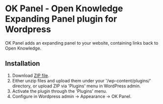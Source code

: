 # OK Panel - Open Knowledge Expanding Panel plugin for Wordpress

OK Panel adds an expanding panel to your website, containing links back to Open Knowledge.

Installation
------------
1. Download [ZIP file](https://github.com/okfn/ok-panel/archive/wordpress.zip).
2. Either unzip files and upload them under your '/wp-content/plugins/' directory, or upload ZIP via 'Plugins' menu in WordPress admin.
3. Activate the plugin through the 'Plugins' menu.
4. Configure in Wordpress admin -> Appearance -> OK Panel.
